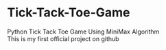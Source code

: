 # Tick-Tack-Toe-Game
Python Tick Tack Toe Game Using MiniMax Algorithm
<br>
This is my first official project on github
